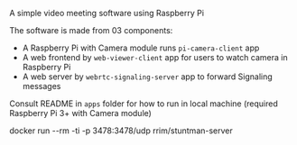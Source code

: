 A simple video meeting software using Raspberry Pi

The software is made from 03 components:

- A Raspberry Pi with Camera module runs `pi-camera-client` app
- A web frontend by `web-viewer-client` app for users to watch camera in Raspberry Pi
- A web server by `webrtc-signaling-server` app to forward Signaling messages

Consult README in `apps` folder for how to run in local machine (required Raspberry Pi 3+ with Camera module)

docker run --rm -ti -p 3478:3478/udp rrim/stuntman-server

